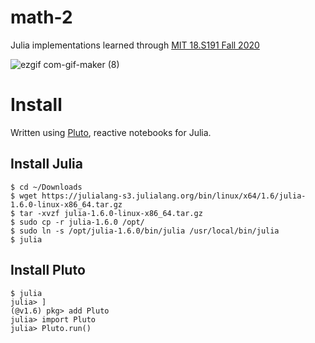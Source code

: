 # math-2
Julia implementations learned through [MIT 18.S191 Fall 2020](https://www.youtube.com/watch?v=vxjRWtWoD_w&list=PLP8iPy9hna6Q2Kr16aWPOKE0dz9OnsnIJ)

![ezgif com-gif-maker (8)](https://user-images.githubusercontent.com/56324869/132389557-46cc3b09-5ca1-4748-aab9-c3163f9b6bdf.gif)


# Install
Written using [Pluto](https://github.com/fonsp/Pluto.jl), reactive notebooks for Julia.

## Install Julia
```
$ cd ~/Downloads
$ wget https://julialang-s3.julialang.org/bin/linux/x64/1.6/julia-1.6.0-linux-x86_64.tar.gz
$ tar -xvzf julia-1.6.0-linux-x86_64.tar.gz
$ sudo cp -r julia-1.6.0 /opt/
$ sudo ln -s /opt/julia-1.6.0/bin/julia /usr/local/bin/julia
$ julia
```

## Install Pluto
```
$ julia
julia> ]
(@v1.6) pkg> add Pluto
julia> import Pluto
julia> Pluto.run()
```



